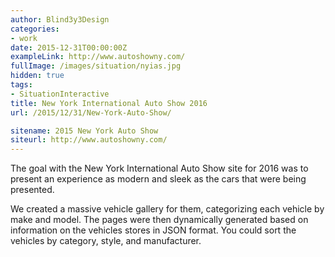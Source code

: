 ```yaml
---
author: Blind3y3Design
categories:
- work
date: 2015-12-31T00:00:00Z
exampleLink: http://www.autoshowny.com/
fullImage: /images/situation/nyias.jpg
hidden: true
tags:
- SituationInteractive
title: New York International Auto Show 2016
url: /2015/12/31/New-York-Auto-Show/

sitename: 2015 New York Auto Show
siteurl: http://www.autoshowny.com/
---
```


The goal with the New York International Auto Show site for 2016 was to present an experience as modern and sleek as the cars that were being presented. 

We created a massive vehicle gallery for them, categorizing each vehicle by make and model. The pages were then dynamically generated based on information on the vehicles stores in JSON format. You could sort the vehicles by category, style, and manufacturer.